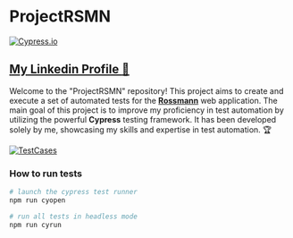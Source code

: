 # ProjectRSMN 
[![Cypress.io](https://img.shields.io/badge/tested%20with-Cypress-04C38E.svg)](https://www.cypress.io/) 

## **[My Linkedin Profile :speech_balloon:	](https://www.linkedin.com/in/kkapuscinska/)**

Welcome to the "ProjectRSMN" repository! This project aims to create and execute a set of automated tests for the **[Rossmann](https://www.rossmann.pl)** web application. 
The main goal of this project is to improve my proficiency in test automation by utilizing the powerful **Cypress** testing framework. 
It has been developed solely by me, showcasing my skills and expertise in test automation. :trophy:

[![TestCases](https://img.shields.io/badge/Test%20Cases-04C38E.svg)](https://github.com/KKapuscinska/ProjectRSMN_cy/tree/main/test_cases)



### How to run tests 

```bash
# launch the cypress test runner
npm run cyopen
```

```bash
# run all tests in headless mode
npm run cyrun
```